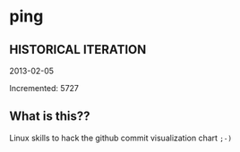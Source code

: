 # ping

## HISTORICAL ITERATION
2013-02-05

Incremented: 5727

## What is this?? 
Linux skills to hack the github commit visualization chart `;-)`
